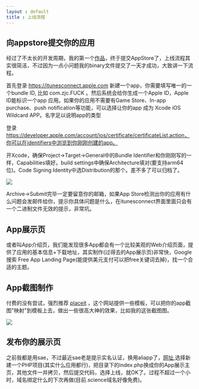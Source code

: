 ```yaml
---
layout : default
title : 上线流程
---
```


## 向appstore提交你的应用

经过了不太长的开发周期，我的第一个[作品](ListenX.aliapp.com)，终于提交AppStore了，上线流程其实很简洁，不过因为一点小问题我的binary文件提交了一天才成功，大致讲一下流程。

首先登录 https://itunesconnect.apple.com 新建一个app，你需要填写唯一的一个bundle ID, 比如 com.zjc.FUCK 。然后系统会给你生成一个Apple ID，Apple ID能标识一个app 应用。如果你的应用不需要有Game Store、In-app purchase、push notification等功能，可以选择让你的app 成为 Xcode iOS Wildcard APP。名字足以说明app的类型

登录 https://developer.apple.com/account/ios/certificate/certificateList.action，你可以在identifiers中浏览到你刚刚创建的app。

开Xcode，确保Project->Target->General中的Bundle Identifier和你刚刚写的一样，Capabilities填好。build settings中确保Architecture填对(要支持arm64位)。Code Signing Identity中选Distribution的那个。差不多了可以归档了。

![](http://sae-gif.qiniudn.com/screenshot.png)

Archive->Submit完毕一定要留意你的邮箱，如果App Store检测出你的应用有什么问题会发邮件给你，提示你具体问题是什么，在itunesconnect界面里面只会有一个二进制文件无效的提示，非常坑。

## App展示页

或者叫App介绍页，我们能发现很多App都会有一个比较美观的Web介绍页面，提供了应用的基本信息+下载地址，其实制作(过得去的App展示页)非常快，Google搜索 Free App Landing Page(能提供美元支付可以把free关键词去掉)，找一个合适的主题。

## App截图制作

付费的没有尝试，强烈推荐 [placeit](https://placeit.net) ，这个网站提供一些模板，可以把你的app截图"映射"到模板上去，做出一些很高大神的效果，比如我的这张截图图。

![](http://sae-gif.qiniudn.com/iphone.png)

## 发布你的展示页

之前我都是用sae，不过最近sae老是提示实名认证，换用aliapp了，[网址](http://ace.console.aliyun.com/),选择新建一个PHP项目(其实什么应用都行)，把目录下的index.php换成你的App展示主页，其他文件一并拷贝，然后提交代码，选择上线，就OK了。过程不超过一个小时，域名绑定什么的下次再做(目前.science域名好像免费)。
